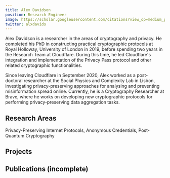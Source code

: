 ```yaml
---
title: Alex Davidson
position: Research Engineer
image: https://scholar.googleusercontent.com/citations?view_op=medium_photo&user=HKAfgQUAAAAJ&citpid=5
twitter: alxdavids
---
```


Alex Davidson is a researcher in the areas of cryptography and privacy. He completed his PhD in constructing practical cryptographic protocols at Royal Holloway, University of London in 2019, before spending two years in the Research Team at Cloudflare. During this time, he led Cloudflare's integration and implementation of the Privacy Pass protocol and other related cryptographic functionalities.

Since leaving Cloudflare in September 2020, Alex worked as a post-doctoral researcher at the Social Physics and Complexity Lab in Lisbon, investigating privacy-preserving approaches for analysing and preventing misinformation spread online. Currently, he is a Cryptography Researcher at Brave, where he works on developing new cryptographic protocols for performing privacy-preserving data aggregation tasks.

## Research Areas 
Privacy-Preserving Internet Protocols, Anonymous Credentials, Post-Quantum Cryptography

## Projects


## Publications (incomplete)


